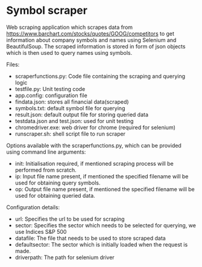 # Symbol scraper


Web scraping application which scrapes data from <https://www.barchart.com/stocks/quotes/GOOG/competitors> to get information about company symbols and names using Selenium and BeautifulSoup.
The scraped information is stored in form of json objects which is then used to query names using symbols.


Files:
 - scraperfunctions.py: Code file containing the scraping and querying logic
 - testfile.py: Unit testing code
 - app.config: configuration file
 - findata.json: stores all financial data(scraped)
 - symbols.txt: default symbol file for querying
 - result.json: default output file for storing queried data
 - testdata.json and test.json: used for unit testing
 - chromedriver.exe: web driver for chrome (required for selenium)
 - runscraper.sh: shell script file to run scraper


Options available with the scraperfunctions.py, which can be provided using command line arguments:
 - init: Initialisation required, if mentioned scraping process will be performed from scratch.
 - ip: Input file name present, if mentioned the specified filename will be used for obtaining query symbols.
 - op: Output file name present, if mentioned the specified filename will be used for obtaining queried data.


Configuration details:
 - url: Specifies the url to be used for scraping
 - sector: Specifies the sector which needs to be selected for querying, we use Indices S&P 500
 - datafile: The file that needs to be used to store scraped data
 - defaultsector: The sector which is initially loaded when the request is made.
 - driverpath: The path for selenium driver


